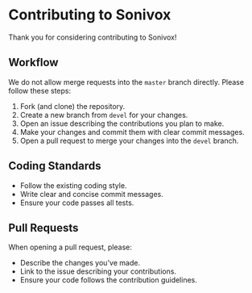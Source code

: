 # Contributing to Sonivox

Thank you for considering contributing to Sonivox!

## Workflow

We do not allow merge requests into the `master` branch directly. Please follow these steps:

1. Fork (and clone) the repository.
2. Create a new branch from `devel` for your changes.
3. Open an issue describing the contributions you plan to make.
4. Make your changes and commit them with clear commit messages.
5. Open a pull request to merge your changes into the `devel` branch.

## Coding Standards

- Follow the existing coding style.
- Write clear and concise commit messages.
- Ensure your code passes all tests.

## Pull Requests

When opening a pull request, please:
- Describe the changes you've made.
- Link to the issue describing your contributions.
- Ensure your code follows the contribution guidelines.

